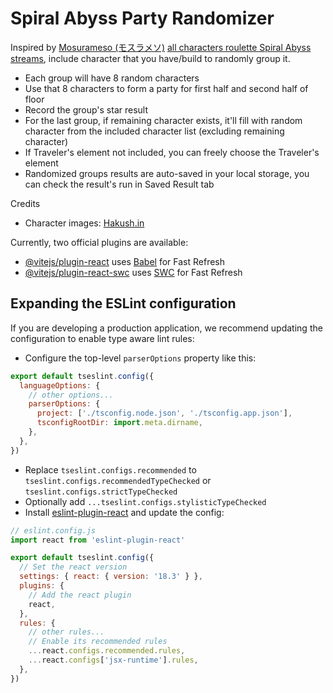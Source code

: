 # Spiral Abyss Party Randomizer

Inspired by [Mosurameso (モスラメソ)](https://www.youtube.com/@mosurameso) [all characters roulette Spiral Abyss streams](https://www.youtube.com/playlist?list=PLxn0k-vF3UAPQHVKowc_7XW9dYU5te6Ij), include character that you have/build to randomly group it.

- Each group will have 8 random characters
- Use that 8 characters to form a party for first half and second half of floor
- Record the group's star result
- For the last group, if remaining character exists, it'll fill with random character from the included character list (excluding remaining character)
- If Traveler's element not included, you can freely choose the Traveler's element
- Randomized groups results are auto-saved in your local storage, you can check the result's run in Saved Result tab

Credits
- Character images: [Hakush.in](https://gi18.hakush.in/)

Currently, two official plugins are available:

- [@vitejs/plugin-react](https://github.com/vitejs/vite-plugin-react/blob/main/packages/plugin-react/README.md) uses [Babel](https://babeljs.io/) for Fast Refresh
- [@vitejs/plugin-react-swc](https://github.com/vitejs/vite-plugin-react-swc) uses [SWC](https://swc.rs/) for Fast Refresh

## Expanding the ESLint configuration

If you are developing a production application, we recommend updating the configuration to enable type aware lint rules:

- Configure the top-level `parserOptions` property like this:

```js
export default tseslint.config({
  languageOptions: {
    // other options...
    parserOptions: {
      project: ['./tsconfig.node.json', './tsconfig.app.json'],
      tsconfigRootDir: import.meta.dirname,
    },
  },
})
```

- Replace `tseslint.configs.recommended` to `tseslint.configs.recommendedTypeChecked` or `tseslint.configs.strictTypeChecked`
- Optionally add `...tseslint.configs.stylisticTypeChecked`
- Install [eslint-plugin-react](https://github.com/jsx-eslint/eslint-plugin-react) and update the config:

```js
// eslint.config.js
import react from 'eslint-plugin-react'

export default tseslint.config({
  // Set the react version
  settings: { react: { version: '18.3' } },
  plugins: {
    // Add the react plugin
    react,
  },
  rules: {
    // other rules...
    // Enable its recommended rules
    ...react.configs.recommended.rules,
    ...react.configs['jsx-runtime'].rules,
  },
})
```
